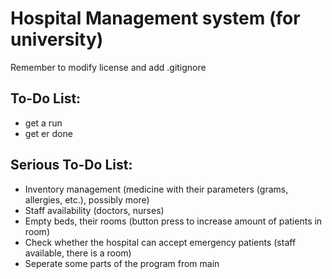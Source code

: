 # Hospital Management system (for university)
Remember to modify license and add .gitignore
## To-Do List:
- get a run
- get er done
## Serious To-Do List:
- Inventory management (medicine with their parameters (grams, allergies, etc.), possibly more)
- Staff availability (doctors, nurses)
- Empty beds, their rooms (button press to increase amount of patients in room)
- Check whether the hospital can accept emergency patients (staff available, there is a room)
- Seperate some parts of the program from main 
